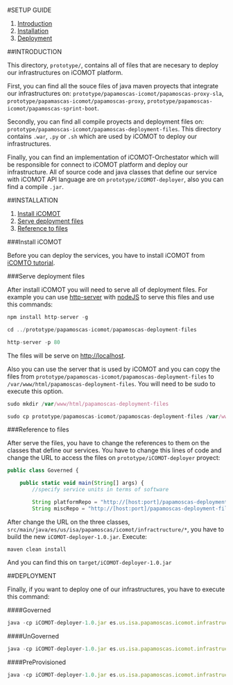#SETUP GUIDE

1. [Introduction](#introduction)
2. [Installation](#installation)
3. [Deployment](#deployment)

##INTRODUCTION

This directory, ```prototype/```, contains all of files that are necesary to deploy our infrastructures on iCOMOT platform.

First, you can find all the souce files of java maven proyects that integrate our infrastructures on: ```prototype/papamoscas-icomot/papamoscas-proxy-sla```, ```prototype/papamascas-icomot/papamoscas-proxy```, ```prototype/papamoscas-icomot/papamoscas-sprint-boot```.

Secondly, you can find all compile proyects and deployment files on: ```prototype/papamoscas-icomot/papamoscas-deployment-files```. This directory contains ```.war```, ```.py``` or ```.sh``` which are used by iCOMOT to deploy our infrastructures.

Finally, you can find an implementation of iCOMOT-Orchestator which will be responsible for connect to iCOMOT platform and deploy our infrastructure. All of source code and java classes that define our service with iCOMOT API language are on ```prototype/iCOMOT-deployer```, also you can find a compile ```.jar```.  

##INSTALLATION

1. [Install iCOMOT](#install-icomot)
2. [Serve deployment files](#serve-deployment-files)
3. [Reference to files](#reference-to-files)

###Install iCOMOT

Before you can deploy the services, you have to install iCOMOT from [iCOMTO tutorial](http://tuwiendsg.github.io/iCOMOT/demo.html).

###Serve deployment files

After install iCOMOT you will need to serve all of deployment files. For example you can use [http-server](https://www.npmjs.com/package/http-server) with [nodeJS](https://nodejs.org/en/) to serve this files and use this commands:

```javascript
npm install http-server -g
```

```javascript
cd ../prototype/papamoscas-icomot/papamoscas-deployment-files
```

```javascript
http-server -p 80
```

The files will be serve on <http://localhost>.

Also you can use the server that is used by iCOMOT and you can copy the files from ```prototype/papamoscas-icomot/papamoscas-deployment-files``` to ```/var/www/html/papamoscas-deployment-files```. You will need to be sudo to execute this option.

```javascript
sudo mkdir /var/www/html/papamoscas-deployment-files
```

```javascript
sudo cp prototype/papamoscas-icomot/papamoscas-deployment-files /var/www/html/papamoscas-deployment-files
```

###Reference to files

After serve the files, you have to change the references to them on the classes that define our services. You have to change this lines of code and change the URL to access the files on ```prototype/iCOMOT-deployer``` proyect: 

```javascript
public class Governed {

    public static void main(String[] args) {
        //specify service units in terms of software

        String platformRepo = "http://[host:port]/papamoscas-deployment-files/";
        String miscRepo = "http://[host:port]/papamoscas-deployment-files/";

```
After change the URL on the three classes, ```src/main/java/es/us/isa/papamoscas/icomot/infractructure/*```, you have to build the new ```iCOMOT-deployer-1.0.jar```. Execute: 

```
maven clean install
```
And you can find this on ```target/iCOMOT-deployer-1.0.jar```

##DEPLOYMENT

Finally, if you want to deploy one of our infrastructures, you have to execute this command:

####Governed

```javascript
java -cp iCOMOT-deployer-1.0.jar es.us.isa.papamoscas.icomot.infrastructure.Governed
```

####UnGoverned

```javascript
java -cp iCOMOT-deployer-1.0.jar es.us.isa.papamoscas.icomot.infrastructure.UnGoverned
```

####PreProvisioned

```javascript
java -cp iCOMOT-deployer-1.0.jar es.us.isa.papamoscas.icomot.infrastructure.PreProvisioned
```